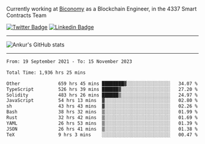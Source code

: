 Currently working at [Biconomy](https://biconomy.io/) as a Blockchain Engineer, in the 4337 Smart Contracts Team

 [![Twitter Badge](https://img.shields.io/badge/-@ankurdubey521-1ca0f1?style=flat-square&labelColor=1ca0f1&logo=twitter&logoColor=white&link=https://twitter.com/ankurdubey521)](https://twitter.com/ankurdubey521) [![Linkedin Badge](https://img.shields.io/badge/-ankurdubey521-blue?style=flat-square&logo=Linkedin&logoColor=white&link=https://www.linkedin.com/in/ankurdubey521/)](https://www.linkedin.com/in/ankurdubey521/)

<hr/>

![Ankur's GitHub stats](https://github-readme-stats.vercel.app/api?username=ankurdubey521&count_private=true&theme=radical)

<hr/>

<!--START_SECTION:waka-->

```txt
From: 19 September 2021 - To: 15 November 2023

Total Time: 1,936 hrs 25 mins

Other              659 hrs 45 mins ████████▓░░░░░░░░░░░░░░░░   34.07 %
TypeScript         526 hrs 39 mins ██████▓░░░░░░░░░░░░░░░░░░   27.20 %
Solidity           483 hrs 26 mins ██████▒░░░░░░░░░░░░░░░░░░   24.97 %
JavaScript         54 hrs 13 mins  ▓░░░░░░░░░░░░░░░░░░░░░░░░   02.80 %
sh                 43 hrs 43 mins  ▓░░░░░░░░░░░░░░░░░░░░░░░░   02.26 %
Bash               38 hrs 32 mins  ▒░░░░░░░░░░░░░░░░░░░░░░░░   01.99 %
Rust               32 hrs 42 mins  ▒░░░░░░░░░░░░░░░░░░░░░░░░   01.69 %
YAML               26 hrs 53 mins  ▒░░░░░░░░░░░░░░░░░░░░░░░░   01.39 %
JSON               26 hrs 41 mins  ▒░░░░░░░░░░░░░░░░░░░░░░░░   01.38 %
TeX                9 hrs 3 mins    ░░░░░░░░░░░░░░░░░░░░░░░░░   00.47 %
```

<!--END_SECTION:waka-->
